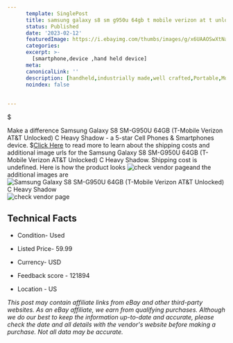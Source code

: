 ```yaml
---
      template: SinglePost
      title: samsung galaxy s8 sm g950u 64gb t mobile verizon at t unlocked c heavy shadow
      status: Published
      date: '2023-02-12'
      featuredImage: https://i.ebayimg.com/thumbs/images/g/x6UAAOSwXtNaWoJ4/s-l225.jpg
      categories: 
      excerpt: >-
        [smartphone,device ,hand held device]
      meta:
      canonicalLink: ''
      description: [handheld,industrially made,well crafted,Portable,Mobile,Compact,Convenient,Lightweight,Maneuverable,Man-portable,Miniature,Carriable,Hand-held,Light,Holdable,Transportable,Mobile device,Pocket-sized,On-the-go,Wireless,Cordless,Compact size,Convenient size, smartphone,device ,hand held device]
      noindex: false
      
        
---
```

$

Make a difference Samsung Galaxy S8 SM-G950U 64GB (T-Mobile Verizon AT&T Unlocked) C Heavy Shadow - a 5-star Cell Phones & Smartphones device.
$[Click Here](https://www.ebay.com/itm/193337418932?hash=item2d03cee4b4%3Ag%3Ax6UAAOSwXtNaWoJ4&mkevt=1&mkcid=1&mkrid=711-53200-19255-0&campid=%253CePNCampaignId%253E&customid=%253CreferenceId%253E&toolid=10049) to read more to learn about the shipping costs and additional image urls for the Samsung Galaxy S8 SM-G950U 64GB (T-Mobile Verizon AT&T Unlocked) C Heavy Shadow. Shipping cost is undefined. Here is how the product looks ![check vendor page](https://i.ebayimg.com/thumbs/images/g/x6UAAOSwXtNaWoJ4/s-l225.jpg)and the additional images are![Samsung Galaxy S8 SM-G950U 64GB (T-Mobile Verizon AT&T Unlocked) C Heavy Shadow](https://i.ebayimg.com/images/g/x6UAAOSwXtNaWoJ4/s-l1200.jpg)![check vendor page](https://origin-galleryplus.ebayimg.com/ws/web/193337418932_2_0_1/225x225.jpg)



 ## Technical Facts 



     
      

 - Condition- Used 


      

 - Listed Price- 59.99 


      

 - Currency- USD 


      

 - Feedback score - 121894 


      

 - Location - US 


      
      

 *_This post may contain affiliate links from eBay and other third-party websites. As an eBay affiliate, we earn from qualifying purchases. Although we do our best to keep the information up-to-date and accurate, please check the date and all details with the vendor's website before making a purchase. Not all data may be accurate._*






